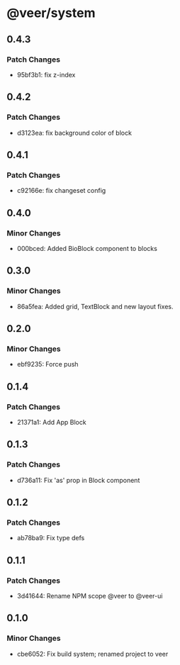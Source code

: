 # @veer/system

## 0.4.3

### Patch Changes

- 95bf3b1: fix z-index

## 0.4.2

### Patch Changes

- d3123ea: fix background color of block

## 0.4.1

### Patch Changes

- c92166e: fix changeset config

## 0.4.0

### Minor Changes

- 000bced: Added BioBlock component to blocks

## 0.3.0

### Minor Changes

- 86a5fea: Added grid, TextBlock and new layout fixes.

## 0.2.0

### Minor Changes

- ebf9235: Force push

## 0.1.4

### Patch Changes

- 21371a1: Add App Block

## 0.1.3

### Patch Changes

- d736a11: Fix 'as' prop in Block component

## 0.1.2

### Patch Changes

- ab78ba9: Fix type defs

## 0.1.1

### Patch Changes

- 3d41644: Rename NPM scope @veer to @veer-ui

## 0.1.0

### Minor Changes

- cbe6052: Fix build system; renamed project to veer

